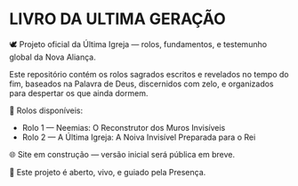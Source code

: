# LIVRO DA ULTIMA GERAÇÃO

🕊️ Projeto oficial da Última Igreja — rolos, fundamentos, e testemunho global da Nova Aliança.

Este repositório contém os rolos sagrados escritos e revelados no tempo do fim, baseados na Palavra de Deus, discernidos com zelo, e organizados para despertar os que ainda dormem.

📖 Rolos disponíveis:
- Rolo 1 — Neemias: O Reconstrutor dos Muros Invisíveis
- Rolo 2 — A Última Igreja: A Noiva Invisível Preparada para o Rei

🌐 Site em construção — versão inicial será pública em breve.

🙌 Este projeto é aberto, vivo, e guiado pela Presença.
